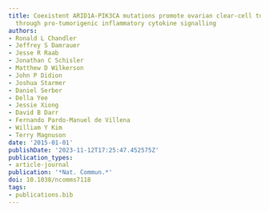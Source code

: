 ```yaml
---
title: Coexistent ARID1A-PIK3CA mutations promote ovarian clear-cell tumorigenesis
  through pro-tumorigenic inflammatory cytokine signalling
authors:
- Ronald L Chandler
- Jeffrey S Damrauer
- Jesse R Raab
- Jonathan C Schisler
- Matthew D Wilkerson
- John P Didion
- Joshua Starmer
- Daniel Serber
- Della Yee
- Jessie Xiong
- David B Darr
- Fernando Pardo-Manuel de Villena
- William Y Kim
- Terry Magnuson
date: '2015-01-01'
publishDate: '2023-11-12T17:25:47.452575Z'
publication_types:
- article-journal
publication: '*Nat. Commun.*'
doi: 10.1038/ncomms7118
tags:
- publications.bib
---
```

